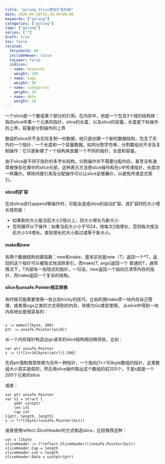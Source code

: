 ```yaml
---
title: "golang Slice类型扩容机制"
date: 2020-04-28T15:10:49+08:00
keywords: ["golang"]
categories: ["golang"]
tags: ["golang"]
series: [""]
draft: true
toc: false
related:
  threshold: 80
  includeNewer: false
  toLower: false
  indices:
  - name: keywords
    weight: 100
  - name: tags
    weight: 90
  - name: categories
    weight: 50
  - name: date
    weight: 10
---
```


一个slice是一个数组某个部分的引用。在内存中，他是一个包含3个域的结构体：指向slice中第一个元素的指针，slice的长度，以及slice的容量。长度是下标操作的上界，容量是分割操作的上界


数组的slice并不会实际复制一份数据，他只是创建一个新的数据结构，包含了另外的一个指针，一个长度和一个容量数据。如同分割字符串，分割数组也不涉及复制操作：它只是新建了一个结构来放置一个不同的指针，长度和容量。


由于slice是不同于指针的多字长结构，分割操作并不需要分配内存，甚至没有通常被保存在堆中的slice头部，这种表示方法使slice操作和在c中传递指针、长度对一样廉价。移除间接引用及分配操作可以让slice足够廉价，以避免传递显式索引。


#### slice的扩容
在对slice进行append等操作时，可能会造成slice的自动扩容。其扩容时的大小增长规则是：
- 如果新的大小是当前大小2倍以上，则大小增长为新大小
- 否则循环以下操作：如果当前大小小于1024，按每次2倍增长，否则每次按当前大小1/4增长。直到增长的大小超过或等于新大小。



#### make和new
有两个数据结构创建函数：new和make，基本区别是new（T）返回一个*T，返回的这个指针可以被隐式地消除索引，而make(T, args)返回一个 普通的T，通常情况下，T内部有一些隐式的指针，一句话，new返回一个指向已清零内存的指针，而make返回一个复杂的结构。


#### slice与unsafe.Pointer相互转换
有时候可能需要使用一些比较tricky的技巧，比如利用make弄一块内存自己管理，或者用cgo之类的方式得到的内存，转换为Go类型使用。
从slice中得到一块内存地址是很容易的：
```golang

s := make([]byte, 200)
ptr := unsafe.Pointer(&s[0])

```
从一个内存指针构造出go语言的slice结构相对麻烦些，比如：
```golang
var ptr unsafe.Pointer
s := ((*[1<<10]byte)(ptr))[:200]
```
先将ptr强制类型转换为另外一种指针，一个指向[1<<10]byte数组的指针，这里数组大小其实是假的，然后用slice操作取出这个数组的前200个，于是s就是一个200个元素的slice

或者：
```golang
var ptr unsafe.Pointer
var s1 = struct {
    addr uintptr
    len int
    cap int
}{ptr, length, length}
s := *(*[]byte)(unsafe.Pointer(&s1))

```

或者使用reflect.SliceHeader的方式构造slice，比较推荐这种：
```golang
var o []byte
sliceHeader := (*reflect.SliceHeader)((unsafe.Pointer(&o)))
sliceHeader.Cap = length
sliceHeader.Len = length
sliceHeader.Data = uintptr(ptr)

```




